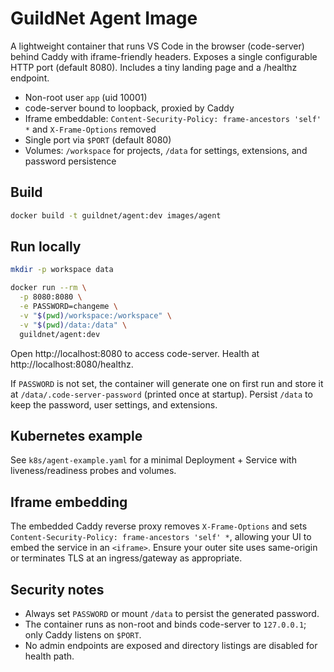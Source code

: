 # GuildNet Agent Image

A lightweight container that runs VS Code in the browser (code-server) behind Caddy with iframe-friendly headers. Exposes a single configurable HTTP port (default 8080). Includes a tiny landing page and a /healthz endpoint.

- Non-root user `app` (uid 10001)
- code-server bound to loopback, proxied by Caddy
- Iframe embeddable: `Content-Security-Policy: frame-ancestors 'self' *` and `X-Frame-Options` removed
- Single port via `$PORT` (default 8080)
- Volumes: `/workspace` for projects, `/data` for settings, extensions, and password persistence

## Build

```bash
docker build -t guildnet/agent:dev images/agent
```

## Run locally

```bash
mkdir -p workspace data

docker run --rm \
  -p 8080:8080 \
  -e PASSWORD=changeme \
  -v "$(pwd)/workspace:/workspace" \
  -v "$(pwd)/data:/data" \
  guildnet/agent:dev
```

Open http://localhost:8080 to access code-server. Health at http://localhost:8080/healthz.

If `PASSWORD` is not set, the container will generate one on first run and store it at `/data/.code-server-password` (printed once at startup). Persist `/data` to keep the password, user settings, and extensions.

## Kubernetes example

See `k8s/agent-example.yaml` for a minimal Deployment + Service with liveness/readiness probes and volumes.

## Iframe embedding

The embedded Caddy reverse proxy removes `X-Frame-Options` and sets `Content-Security-Policy: frame-ancestors 'self' *`, allowing your UI to embed the service in an `<iframe>`. Ensure your outer site uses same-origin or terminates TLS at an ingress/gateway as appropriate.

## Security notes

- Always set `PASSWORD` or mount `/data` to persist the generated password.
- The container runs as non-root and binds code-server to `127.0.0.1`; only Caddy listens on `$PORT`.
- No admin endpoints are exposed and directory listings are disabled for health path.
